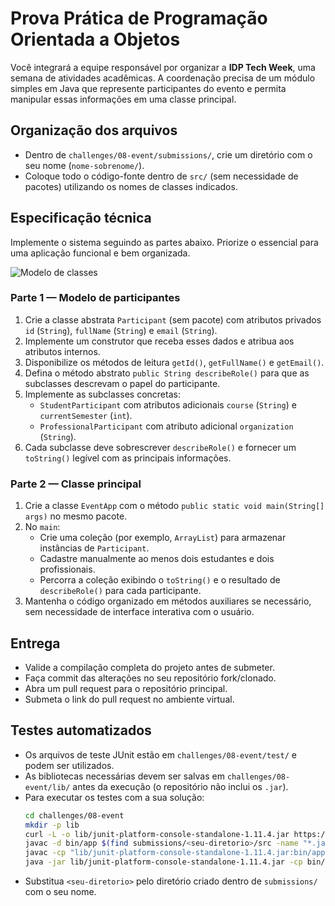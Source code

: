 # Prova Prática de Programação Orientada a Objetos

Você integrará a equipe responsável por organizar a **IDP Tech Week**, uma semana de atividades acadêmicas. A coordenação precisa de um módulo simples em Java que represente participantes do evento e permita manipular essas informações em uma classe principal.

## Organização dos arquivos
- Dentro de `challenges/08-event/submissions/`, crie um diretório com o seu nome (`nome-sobrenome/`).
- Coloque todo o código-fonte dentro de `src/` (sem necessidade de pacotes) utilizando os nomes de classes indicados.

## Especificação técnica
Implemente o sistema seguindo as partes abaixo. Priorize o essencial para uma aplicação funcional e bem organizada.

![Modelo de classes](doc/modelo.png)

### Parte 1 — Modelo de participantes
1. Crie a classe abstrata `Participant` (sem pacote) com atributos privados `id` (`String`), `fullName` (`String`) e `email` (`String`).
2. Implemente um construtor que receba esses dados e atribua aos atributos internos.
3. Disponibilize os métodos de leitura `getId()`, `getFullName()` e `getEmail()`.
4. Defina o método abstrato `public String describeRole()` para que as subclasses descrevam o papel do participante.
5. Implemente as subclasses concretas:
   - `StudentParticipant` com atributos adicionais `course` (`String`) e `currentSemester` (`int`).
   - `ProfessionalParticipant` com atributo adicional `organization` (`String`).
6. Cada subclasse deve sobrescrever `describeRole()` e fornecer um `toString()` legível com as principais informações.

### Parte 2 — Classe principal
1. Crie a classe `EventApp` com o método `public static void main(String[] args)` no mesmo pacote.
2. No `main`:
   - Crie uma coleção (por exemplo, `ArrayList`) para armazenar instâncias de `Participant`.
   - Cadastre manualmente ao menos dois estudantes e dois profissionais.
   - Percorra a coleção exibindo o `toString()` e o resultado de `describeRole()` para cada participante.
3. Mantenha o código organizado em métodos auxiliares se necessário, sem necessidade de interface interativa com o usuário.

## Entrega
- Valide a compilação completa do projeto antes de submeter.
- Faça commit das alterações no seu repositório fork/clonado.
- Abra um pull request para o repositório principal.
- Submeta o link do pull request no ambiente virtual.

## Testes automatizados
- Os arquivos de teste JUnit estão em `challenges/08-event/test/` e podem ser utilizados.
- As bibliotecas necessárias devem ser salvas em `challenges/08-event/lib/` antes da execução (o repositório não inclui os `.jar`).
- Para executar os testes com a sua solução:
  ```bash
  cd challenges/08-event
  mkdir -p lib
  curl -L -o lib/junit-platform-console-standalone-1.11.4.jar https://repo1.maven.org/maven2/org/junit/platform/junit-platform-console-standalone/1.11.4/junit-platform-console-standalone-1.11.4.jar
  javac -d bin/app $(find submissions/<seu-diretorio>/src -name "*.java")
  javac -cp "lib/junit-platform-console-standalone-1.11.4.jar:bin/app" -d bin/test $(find test -name "*.java")
  java -jar lib/junit-platform-console-standalone-1.11.4.jar -cp bin/app:bin/test --scan-class-path
  ```
- Substitua `<seu-diretorio>` pelo diretório criado dentro de `submissions/` com o seu nome.
